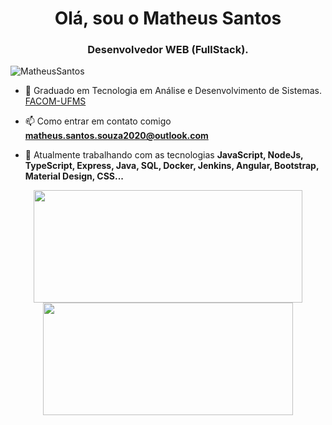 <h1 align = "center"> Olá, sou o Matheus Santos </ h1 >
<h3 align = "center"> Desenvolvedor WEB (FullStack). </h3>
<p align = "left"> <img src = "https://komarev.com/ghpvc/?username=matheus-santos-souza" alt = "MatheusSantos" /> </p>

- 🔭 Graduado em Tecnologia em Análise e Desenvolvimento de Sistemas. [FACOM-UFMS](https://www.facom.ufms.br/)

- 📫 Como entrar em contato comigo **matheus.santos.souza2020@outlook.com**

- 🌱 Atualmente trabalhando com as tecnologias **JavaScript, NodeJs, TypeScript, Express, Java, SQL, Docker, Jenkins, Angular, Bootstrap, Material Design, CSS...**

<div align="center" >
  <a href="https://github.com/Ezxykdriv">
  <img width="430rem" height="180em" src="https://github-readme-stats.vercel.app/api?username=matheus-santos-souza&show_icons=true&theme=react&include_all_commits=true&count_private=true"/>
  <img width="400rem" height="180em" src="https://github-readme-stats.vercel.app/api/top-langs/?username=matheus-santos-souza&layout=compact&langs_count=7&theme=react"/>
</div>
